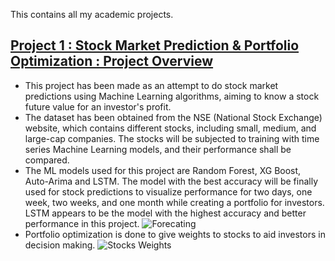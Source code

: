 This contains all my academic projects.

## [Project 1 : Stock Market Prediction & Portfolio Optimization : Project Overview](https://github.com/shalininayak/academic_projects/blob/main/Stock%20Market%20Prediction%20%26%20Portfolio%20Optimization.ipynb)
* This project has been made as an attempt to do stock market predictions using Machine Learning algorithms, aiming to know a stock future value for an investor's profit.
* The dataset has been obtained from the NSE (National Stock Exchange) website, which contains different stocks, including small, medium, and large-cap companies. The stocks will be subjected to training with time series Machine Learning models, and their performance shall be compared. 
* The ML models used for this project are Random Forest, XG Boost, Auto-Arima and LSTM. The model with the best accuracy will be finally used for stock predictions to visualize performance for two days, one week, two weeks, and one month while creating a portfolio for investors. LSTM appears to be the model with the highest accuracy and better performance in this project.
![Forecating](Screenshot%202022-09-08%20at%2012.38.34%20AM.png)
* Portfolio optimization is done to give weights to stocks to aid investors in decision making.
![Stocks Weights](Screenshot%202022-09-08%20at%2012.39.17%20AM.png)



